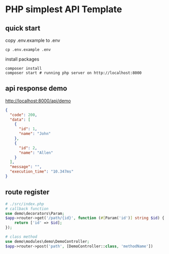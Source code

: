 # PHP simplest API Template

## quick start

copy .env.example to .env

```shell
cp .env.example .env
```

install packages

```shell
composer install
composer start # running php server on http://localhost:8000
```

## api response demo

<http://localhost:8000/api/demo>

```json
{
  "code": 200,
  "data": [
    {
      "id": 1,
      "name": "John"
    },
    {
      "id": 2,
      "name": "Allen"
    }
  ],
  "message": "",
  "execution_time": "10.347ms"
}
```

## route register

```php
# ./src/index.php
# callback function
use demo\decorators\Param;
$app->router->get('/path/{id}', function (#[Param('id')] string $id) {
    return ['id' => $id];
});

# class method
use demo\modules\demo\DemoController;
$app->router->post('path', [DemoController::class, 'methodName'])
```
